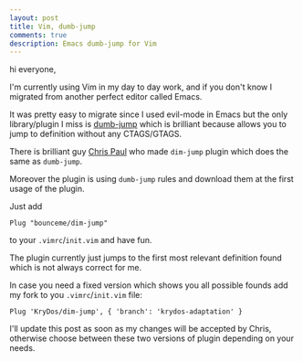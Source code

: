 ```yaml
---
layout: post
title: Vim, dumb-jump
comments: true
description: Emacs dumb-jump for Vim
---
```


hi everyone, 

I'm currently using Vim in my day to day work, and if you don't know I migrated from 
another perfect editor called Emacs.

It was pretty easy to migrate since I used evil-mode in Emacs but the only library/plugin
I miss is [dumb-jump](https://github.com/jacktasia/dumb-jump) which is brilliant because
allows you to jump to definition without any CTAGS/GTAGS. 

There is brilliant guy [Chris Paul](https://github.com/bounceme) who made `dim-jump` plugin which does the same as `dumb-jump`.

Moreover the plugin is using `dumb-jump` rules and download them at the first usage of the plugin. 

Just add

```
Plug "bounceme/dim-jump"
```

to your `.vimrc`/`init.vim` and have fun.

The plugin currently just jumps to the first most relevant definition found which is not always correct for me. 

In case you need a fixed version which shows you all possible founds add my fork to you `.vimrc`/`init.vim` file:


```
Plug 'KryDos/dim-jump', { 'branch': 'krydos-adaptation' }
```

I'll update this post as soon as my changes will be accepted by Chris, 
otherwise choose between these two versions of plugin depending on your needs.
